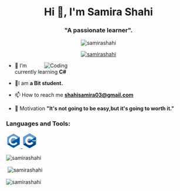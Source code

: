 

<h1 align="center">Hi 👋, I'm Samira Shahi</h1>
<h3 align="center">"A passionate learner".</h3>

<p align="center"> <img src="https://komarev.com/ghpvc/?username=samirashahi&label=Profile%20views&color=0e75b6&style=flat" alt="samirashahi" /> </p>

<p align="center"> <a href="https://github.com/ryo-ma/github-profile-trophy"><img src="https://github-profile-trophy.vercel.app/?username=samirashahi" alt="samirashahi" /></a> </p>
<img align="right" alt="Coding" width="400" src="https://res.cloudinary.com/practicaldev/image/fetch/s--2bZIjPGC--/c_limit%2Cf_auto%2Cfl_progressive%2Cq_66%2Cw_880/https://dev-to-uploads.s3.amazonaws.com/i/d4tvukbt5mra37cvwklk.gif">


- 🌱 I’m currently learning **C#**

- 👩I am **a Bit student.**

- 📫 How to reach me **shahisamira03@gmail.com**

- 💪 Motivation **"It's not going to be easy,but it's going to worth it."**

<p align="left">
</p>

<h3 align="left">Languages and Tools:</h3>
<p align="left"> <a href="https://www.cprogramming.com/" target="_blank" rel="noreferrer"> <img src="https://raw.githubusercontent.com/devicons/devicon/master/icons/c/c-original.svg" alt="c" width="40" height="40"/> </a> <a href="https://www.w3schools.com/cpp/" target="_blank" rel="noreferrer"> <img src="https://raw.githubusercontent.com/devicons/devicon/master/icons/cplusplus/cplusplus-original.svg" alt="cplusplus" width="40" height="40"/> </a> </p>












<p><img align="center" src="https://github-readme-stats.vercel.app/api/top-langs?username=samirashahi&show_icons=true&locale=en&layout=compact" alt="samirashahi" /></p>

<p>&nbsp;<img align="center" src="https://github-readme-stats.vercel.app/api?username=samirashahi&show_icons=true&locale=en" alt="samirashahi" /></p>

<p><img align="center" src="https://github-readme-streak-stats.herokuapp.com/?user=samirashahi&" alt="samirashahi" /></p>

